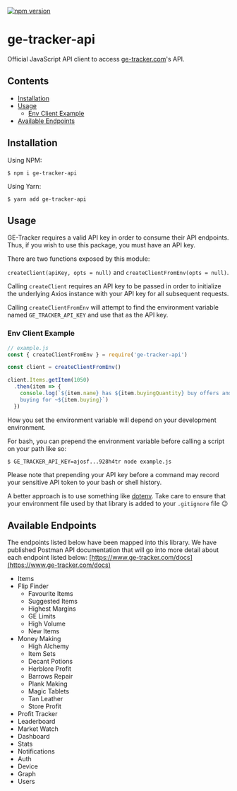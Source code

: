 [![npm version](https://badge.fury.io/js/ge-tracker-api.svg)](https://badge.fury.io/js/ge-tracker-api)

# ge-tracker-api

Official JavaScript API client to access [ge-tracker.com](https://www.ge-tracker.com)'s API.

## Contents

* [Installation](#installation)
* [Usage](#usage)
  * [Env Client Example](#env-client-example)
* [Available Endpoints](#available-endpoints)

## Installation

Using NPM:

`$ npm i ge-tracker-api`

Using Yarn:

`$ yarn add ge-tracker-api`

## Usage

GE-Tracker requires a valid API key in order to consume their API endpoints.
Thus, if you wish to use this package, you must have an API key.

There are two functions exposed by this module:

`createClient(apiKey, opts = null)` and `createClientFromEnv(opts = null)`.

Calling `createClient` requires an API key to be passed in order to initialize
the underlying Axios instance with your API key for all subsequent requests.

Calling `createClientFromEnv` will attempt to find the environment variable
named `GE_TRACKER_API_KEY` and use that as the API key.

### Env Client Example

```javascript
// example.js
const { createClientFromEnv } = require('ge-tracker-api')

const client = createClientFromEnv()

client.Items.getItem(1050)
  .then(item => {
    console.log(`${item.name} has ${item.buyingQuantity} buy offers and is 
    buying for ~${item.buying}`)
  })

```

How you set the environment variable will depend on your development
environment.

For bash, you can prepend the environment variable before calling a script on
your path like so:

`$ GE_TRACKER_API_KEY=ajosf...928h4tr node example.js`

Please note that prepending your API key before a command may record your
sensitive API token to your bash or shell history.

A better approach is to use something like
[dotenv](https://www.npmjs.com/package/dotenv). Take care to ensure that your
environment file used by that library is added to your `.gitignore` file 😉

## Available Endpoints

The endpoints listed below have been mapped into this library. We have published Postman API documentation that will go into more detail about each endpoint listed below: [https://www.ge-tracker.com/docs](https://www.ge-tracker.com/docs) 

* Items
* Flip Finder
  * Favourite Items
  * Suggested Items
  * Highest Margins
  * GE Limits
  * High Volume
  * New Items
* Money Making
  * High Alchemy
  * Item Sets
  * Decant Potions
  * Herblore Profit
  * Barrows Repair
  * Plank Making
  * Magic Tablets
  * Tan Leather
  * Store Profit
* Profit Tracker
* Leaderboard
* Market Watch
* Dashboard
* Stats
* Notifications
* Auth
* Device
* Graph
* Users